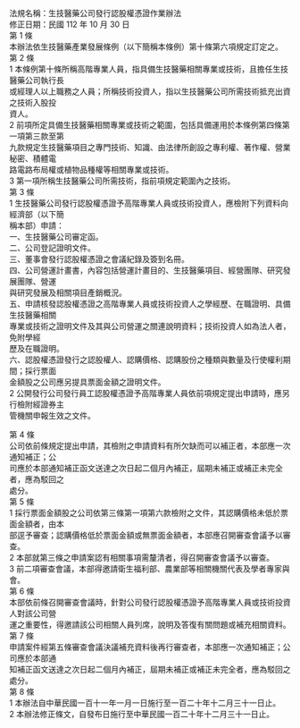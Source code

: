 法規名稱：生技醫藥公司發行認股權憑證作業辦法  
修正日期：民國 112 年 10 月 30 日  
第 1 條  
本辦法依生技醫藥產業發展條例（以下簡稱本條例）第十條第六項規定訂定之。  
第 2 條  
1 本條例第十條所稱高階專業人員，指具備生技醫藥相關專業或技術，且擔任生技醫藥公司執行長  
或經理人以上職務之人員；所稱技術投資人，指以生技醫藥公司所需技術抵充出資之技術入股投  
資人。  
2 前項所定具備生技醫藥相關專業或技術之範圍，包括具備運用於本條例第四條第一項第三款至第  
九款規定生技醫藥項目之專門技術、知識、由法律所創設之專利權、著作權、營業秘密、積體電  
路電路布局權或植物品種權等相關專業或技術。  
3 第一項所稱生技醫藥公司所需技術，指前項規定範圍內之技術。  
第 3 條  
1 生技醫藥公司發行認股權憑證予高階專業人員或技術投資人，應檢附下列資料向經濟部（以下簡  
稱本部）申請：  
一、生技醫藥公司審定函。  
二、公司登記證明文件。  
三、董事會發行認股權憑證之會議紀錄及簽到名冊。  
四、公司營運計畫書，內容包括營運計畫目的、生技醫藥項目、經營團隊、研究發展團隊、營運  
與研究發展及相關項目產銷概況。  
五、申請核發認股權憑證之高階專業人員或技術投資人之學經歷、在職證明、具備生技醫藥相關  
專業或技術之證明文件及其與公司營運之關連說明資料；技術投資人如為法人者，免附學經  
歷及在職證明。  
六、認股權憑證發行之認股權人、認購價格、認購股份之種類與數量及行使權利期間；採行票面  
金額股之公司應另提具票面金額之證明文件。  
2 公開發行公司發行員工認股權憑證予高階專業人員依前項規定提出申請時，應另行檢附經證券主  
管機關申報生效之文件。  


第 4 條  
公司依前條規定提出申請，其檢附之申請資料有所欠缺而可以補正者，本部應一次通知補正；公  
司應於本部通知補正函文送達之次日起二個月內補正，屆期未補正或補正未完全者，應為駁回之  
處分。  
第 5 條  
1 採行票面金額股之公司依第三條第一項第六款檢附之文件，其認購價格未低於票面金額者，由本  
部逕予審查；認購價格低於票面金額或無票面金額者，本部應召開審查會議予以審查。  
2 本部就第三條之申請案認有相關事項需釐清者，得召開審查會議予以審查。  
3 前二項審查會議，本部得邀請衛生福利部、農業部等相關機關代表及學者專家與會。  
第 6 條  
本部依前條召開審查會議時，針對公司發行認股權憑證予高階專業人員或技術投資人對該公司營  
運之重要性，得邀請該公司相關人員列席，說明及答復有關問題或補充相關資料。  
第 7 條  
申請案件經第五條審查會議決議補充資料後再行審查者，本部應一次通知補正；公司應於本部通  
知補正函文送達之次日起二個月內補正，屆期未補正或補正未完全者，應為駁回之處分。  
第 8 條  
1 本辦法自中華民國一百十一年一月一日施行至一百二十年十二月三十一日止。  
2 本辦法修正條文，自發布日施行至中華民國一百二十年十二月三十一日止。  


